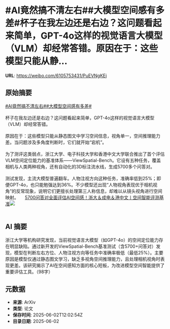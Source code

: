 # #AI竟然搞不清左右##大模型空间感有多差#杯子在我左边还是右边？这问题看起来简单，GPT-4o这样的视觉语言大模型（VLM）却经常答错。原因在于：这些模型只能从静...

**URL**: https://weibo.com/6105753431/PuEVNgKEj

## 原始摘要

<a href="https://m.weibo.cn/search?containerid=231522type%3D1%26t%3D10%26q%3D%23AI%E7%AB%9F%E7%84%B6%E6%90%9E%E4%B8%8D%E6%B8%85%E5%B7%A6%E5%8F%B3%23&amp;extparam=%23AI%E7%AB%9F%E7%84%B6%E6%90%9E%E4%B8%8D%E6%B8%85%E5%B7%A6%E5%8F%B3%23" data-hide=""><span class="surl-text">#AI竟然搞不清左右#</span></a><a href="https://m.weibo.cn/search?containerid=231522type%3D1%26t%3D10%26q%3D%23%E5%A4%A7%E6%A8%A1%E5%9E%8B%E7%A9%BA%E9%97%B4%E6%84%9F%E6%9C%89%E5%A4%9A%E5%B7%AE%23&amp;extparam=%23%E5%A4%A7%E6%A8%A1%E5%9E%8B%E7%A9%BA%E9%97%B4%E6%84%9F%E6%9C%89%E5%A4%9A%E5%B7%AE%23" data-hide=""><span class="surl-text">#大模型空间感有多差#</span></a><br><br>杯子在我左边还是右边？这问题看起来简单，GPT-4o这样的视觉语言大模型（VLM）却经常答错。<br><br>原因在于：这些模型只能从静态图文中学习空间信息，视角单一，空间推理能力差。当问题涉及多角度判断时，它们就开始“宕机”。<br><br>为了测评这类弱点，浙江大学、电子科技大学和香港中文大学联合推出了首个评估VLM空间定位能力的基准体系——ViewSpatial-Bench。它设有五种任务，覆盖相机与人类两种视角，还有自动化的3D标注流水线，生成5700多个问答对。<br><br>测试发现，主流大模型普遍翻车。人物注视方向这种任务，准确率低到25%；即便GPT-4o，也只能勉强达到36%。不少模型还出现“人物视角表现优于相机视角”的反常现象，说明它们更擅长处理第三人称信息，却难以从镜头视角进行空间映射。 <a href="https://weibo.com/ttarticle/p/show?id=2309405173071836479545" data-hide=""><span class="url-icon"><img style="width: 1rem;height: 1rem" src="https://h5.sinaimg.cn/upload/2015/09/25/3/timeline_card_small_article_default.png" referrerpolicy="no-referrer"></span><span class="surl-text">5700问答对全面评估AI空间感！浙大＆成电＆港中文丨空间智能评测基准</span></a><img style="" src="https://tvax3.sinaimg.cn/large/006Fd7o3ly1i20w61uxb9j30rs0fmn1l.jpg" referrerpolicy="no-referrer"><br><br>

## AI 摘要

浙江大学等机构研究发现，当前视觉语言大模型（如GPT-4o）的空间定位能力存在明显缺陷。通过新开发的ViewSpatial-Bench基准测试（含5700+问答对）发现，模型在判断左右方位、人物注视方向等任务中准确率极低（最低25%）。主要原因是模型仅通过静态图文学习，缺乏多视角空间推理能力，且处理相机视角时表现更差。该研究揭示了AI在空间感知方面的核心短板，为改进模型空间智能提供了重要评估工具。（98字）

## 元数据

- **来源**: ArXiv
- **类型**: 论文
- **保存时间**: 2025-06-02T12:02:54Z
- **目录日期**: 2025-06-02
